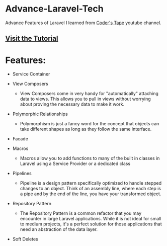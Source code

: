 # Advance-Laravel-Tech

  Advance Features of Laravel I learned from [Coder's Tape](https://www.youtube.com/channel/UCQI-Ym2rLZx52vEoqlPQMdg) youtube channel.
  
  ## [Visit the Tutorial](https://www.youtube.com/watch?v=_z9nzEUgro4&list=PLpzy7FIRqpGD5pN3-Y66YDtxJCYuGumFO&index=1)
  
 # Features:
   * Service Container
   
   * View Composers
     * View Composers come in very handy for "automatically" attaching data to views. This allows you to pull in views without worrying about 
     proving the necessary data to make it work.
     
   * Polymorphic Relationships
        * Polymorphism is just a fancy word for the concept that objects can take different shapes as long as they follow the same interface.
        
   * Facade
   
   * Macros
     * Macros allow you to add functions to many of the built in classes in Laravel using a Service Provider or a dedicated class

   * Pipelines
      * Pipeline is a design pattern specifically optimized to handle stepped changes to an object. Think of an assembly line, where each step is a pipe and by the end of the line, you have your transformed object.
           
   * Repository Pattern
      * The Repository Pattern is a common refactor that you may encounter in large Laravel applications. While it is not ideal for small to medium projects, it's a perfect solution for those applications that need an abstraction of the data layer.
   
   * Soft Deletes
   
